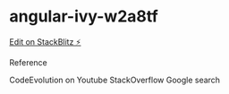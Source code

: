 # angular-ivy-w2a8tf

[Edit on StackBlitz ⚡️](https://stackblitz.com/edit/angular-ivy-w2a8tf)

Reference

CodeEvolution on Youtube
StackOverflow
Google search
